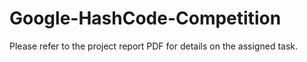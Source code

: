 # Google-HashCode-Competition

Please refer to the project report PDF for details on the assigned task.
